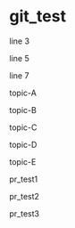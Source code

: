 # git_test

line 3

line 5

line 7

topic-A

topic-B

topic-C

topic-D

topic-E

pr_test1

pr_test2

pr_test3

